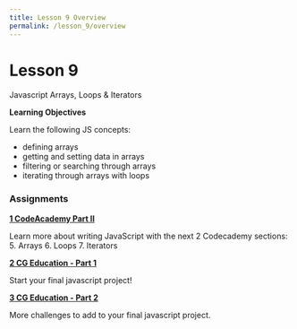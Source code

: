 ```yaml
---
title: Lesson 9 Overview
permalink: /lesson_9/overview
---
```


# Lesson 9

Javascript Arrays, Loops & Iterators

**Learning Objectives**

Learn the following JS concepts:
* defining arrays
* getting and setting data in arrays
* filtering or searching through arrays
* iterating through arrays with loops

### Assignments

**[1 CodeAcademy Part II](1_codeacademy_part_2)**

Learn more about writing JavaScript with the next 2 Codecademy sections:
5. Arrays
6. Loops
7. Iterators

**[2 CG Education - Part 1](2_cg_ed_1)**

Start your final javascript project!


**[3 CG Education - Part 2](3_cg_ed_2)**

More challenges to add to your final javascript project.
